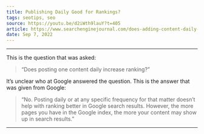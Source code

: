 ```yaml
---
title: Publishing Daily Good for Rankings?
tags: seotips, seo
source: https://youtu.be/d2iWth9lauY?t=405
article: https://www.searchenginejournal.com/does-adding-content-daily-increase-rankings/464126/
date: Sep 7, 2022
---
```



---

This is the question that was asked:

> “Does posting one content daily increase ranking?”

It’s unclear who at Google answered the question.
This is the answer that was given from Google:

>“No.
>Posting daily or at any specific frequency for that matter doesn’t help with ranking better in Google search results.
>However, the more pages you have in the Google index, the more your content may show up in search results.”

---









